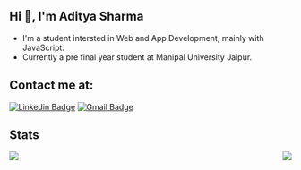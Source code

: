 ## Hi 👋, I'm Aditya Sharma

- I'm a student intersted in Web and App Development, mainly with JavaScript.
- Currently a pre final year student at Manipal University Jaipur.

## Contact me at:
[![Linkedin Badge](https://img.shields.io/badge/-adityyasharma-blue?style=flat-square&logo=Linkedin&logoColor=white&link=https://www.linkedin.com/in/adityyasharma/)](https://www.linkedin.com/in/adityyasharma/)  [![Gmail Badge](https://img.shields.io/badge/-aditya.sharma9301@gmail.com-c14438?style=flat-square&logo=Gmail&logoColor=white&link=mailto:aditya.sharma9301@gmail.com)](mailto:aditya.sharma9301@gmail.com)  

<!---
## Languages and tools:
<img align = "left" alt = "python" width = "35px" src="https://img.icons8.com/color/48/000000/python.png"/>
<img align = "left" alt = "java" width="35px" src = "https://img.icons8.com/color/48/000000/java-coffee-cup-logo.png"/>
<img align="left" alt="JavaScript" width="35px" src="https://raw.githubusercontent.com/github/explore/80688e429a7d4ef2fca1e82350fe8e3517d3494d/topics/javascript/javascript.png" />
<img align = "left" alt = "c" width = "35px" src="https://img.icons8.com/color/48/000000/c-programming.png"/>
<img align = "left" alt = "django" width = "35px" src="https://img.icons8.com/material-outlined/48/000000/django.png"/>
<img align = "left" alt = "nodejs" width = "35px" src="https://img.icons8.com/color/48/000000/nodejs.png"/>
<img align="left" alt="React" width="35px" src="https://raw.githubusercontent.com/github/explore/80688e429a7d4ef2fca1e82350fe8e3517d3494d/topics/react/react.png" />
<img align="left" alt="HTML5" width="35px" src="https://raw.githubusercontent.com/github/explore/80688e429a7d4ef2fca1e82350fe8e3517d3494d/topics/html/html.png" />
<img align="left" alt="CSS3" width="35px" src="https://raw.githubusercontent.com/github/explore/80688e429a7d4ef2fca1e82350fe8e3517d3494d/topics/css/css.png" />
<img align = "left" alt = "git" width = "35px" src="https://img.icons8.com/color/48/000000/git.png"/>
<img align = "left" alt = "ubuntu" width = "35px" src="https://img.icons8.com/color/48/000000/ubuntu--v1.png"/>
<img align="left" alt="Terminal" width="35px" src="https://raw.githubusercontent.com/github/explore/80688e429a7d4ef2fca1e82350fe8e3517d3494d/topics/terminal/terminal.png" />
<br />
-->

## Stats

 
  <img align = "left" src = "https://github-readme-stats.vercel.app/api/top-langs/?username=adityasharma3&layout=compact&theme=dark"/>
  <img align = "right" src= "https://github-readme-streak-stats.herokuapp.com/?user=adityasharma3&theme=dark" />

